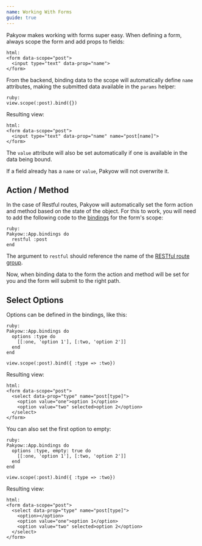 ```yaml
---
name: Working With Forms
guide: true
---
```


Pakyow makes working with forms super easy. When defining a form, always scope the form and add props to fields:

    html:
    <form data-scope="post">
      <input type="text" data-prop="name">
    </form>

From the backend, binding data to the scope will automatically define `name` attributes, making the submitted data available in the `params` helper:

    ruby:
    view.scope(:post).bind({})

Resulting view:

    html:
    <form data-scope="post">
      <input type="text" data-prop="name" name="post[name]">
    </form>

The `value` attribute will also be set automatically if one is available in the data being bound.

If a field already has a `name` or `value`, Pakyow will not overwrite it.

## Action / Method

In the case of Restful routes, Pakyow will automatically set the form action and method based on the state of the object. For this to work, you will need to add the following code to the [bindings](/docs/bindings) for the form's scope:

    ruby:
    Pakyow::App.bindings do
      restful :post
    end

The argument to `restful` should reference the name of the [RESTful route group](/docs/routing#restful).

Now, when binding data to the form the action and method will be set for you and the form will submit to the right path.

## Select Options

Options can be defined in the bindings, like this:

    ruby:
    Pakyow::App.bindings do
      options :type do
        [[:one, 'option 1'], [:two, 'option 2']]
      end
    end

    view.scope(:post).bind({ :type => :two})

Resulting view:

    html:
    <form data-scope="post">
      <select data-prop="type" name="post[type]">
        <option value="one">option 1</option>
        <option value="two" selected>option 2</option>
      </select>
    </form>

You can also set the first option to empty:

    ruby:
    Pakyow::App.bindings do
      options :type, empty: true do
        [[:one, 'option 1'], [:two, 'option 2']]
      end
    end

    view.scope(:post).bind({ :type => :two})

Resulting view:

    html:
    <form data-scope="post">
      <select data-prop="type" name="post[type]">
        <option></option>
        <option value="one">option 1</option>
        <option value="two" selected>option 2</option>
      </select>
    </form>
